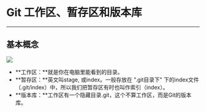 # Git 工作区、暂存区和版本库

------

## 基本概念

![](http://www.runoob.com/wp-content/uploads/2015/02/1352126739_7909.jpg)

- **工作区：**就是你在电脑里能看到的目录。
- **暂存区：**英文叫stage, 或index。一般存放在 ".git目录下" 下的index文件（.git/index）中，所以我们把暂存区有时也叫作索引（index）。
- **版本库：**工作区有一个隐藏目录.git，这个不算工作区，而是Git的版本库。

